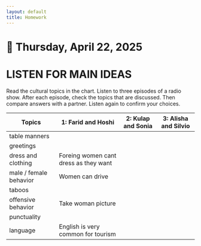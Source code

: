 ```yaml
---
layout: default
title: Homework
---
```


# 📅 Thursday, April 22, 2025

# LISTEN FOR MAIN IDEAS

Read the cultural topics in the chart. Listen to three episodes of a radio show. After each episode, check the topics that are discussed. Then compare answers with a partner. Listen again to confirm your  choices.

| Topics                 | 1: Farid and Hoshi | 2: Kulap and Sonia | 3: Alisha and Silvio |
| ---                    | ---                | ---                | ---                  |
| table manners          |    |    |    |
| greetings              |    |    |    |
| dress and clothing     | Foreing women cant dress as they want   |    |    |
| male / female behavior | Women can drive   |    |    | 
| taboos                 |    |    |    | 
| offensive behavior     | Take woman picture   |    |    | 
| punctuality            |    |    |    | 
| language               | English is very common for tourism   |    |    |